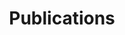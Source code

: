 ---
title: "Publications"
type: landing

design:
  spacing: "3rem"

sections:
  - block: feature
    title: "Selected Publications"
    content:
      groups:
        - year: 2023
          yeartext: "**2023**"
          items:
            - title: "Intermolecular 3D-MoRSE Descriptors for Fast and Accurate Prediction of Electronic Couplings in Organic Semiconductors"
              subtitle: "J. Chem. Inf. Model. 2023, 63, 16, 5089–5096"
              text: "Jiacheng Ma, Zhenya Du, Zhanpeng Lei, **Lewen Wang**, Yinye Yu, Xin Ye, Wen Ou, Xingzhan Wei, Bin Ai and Yecheng Zhou*"
              image: /media/publication/2023/3c00786.png
              link: DOI	https://doi.org/10.1021/acs.jcim.3c00786
              # attachments:
              #   - url: "/uploads/resume.pdf"
              #     label: "PDF"
            
            - title: "Backbone coplanarity manipulation via hydrogen bonding to boost the n-type performance of polymeric mixed conductors operating in aqueous electrolyte"
              subtitle: "Mater. Horiz., 2023,10, 607-618"
              text: "Junxin Chen, Shengyu Cong*, **Lewen Wang**, Yazhou Wang, Liuyuan Lan, Chaoyue Chen, Yecheng Zhou, Zhengke Li, Iain McCullochb and Wan Yue* "
              image: /media/publication/2023/D2MH01100J.png
              link: DOI	https://doi.org/10.1039/D2MH01100J

        - year: 2022
          yeartext: "**2022**"
          items:
            - title: "Highly Efficient Mixed Conduction in N-type Fused Small Molecule Semiconductors"
              subtitle: "Adv. Funct. Mater., 2022, 32, 2203937."
              text: "Jiayao Duan, Genming Zhu, **Lewen Wang**, Junxin Chen, Shengyu Cong, Xiuyuan Zhu, Yecheng Zhou, Zhengke Li, Iain McCulloch, Wan Yue*"
              image: /media/publication/2022/202203937.png
              link: https://doi.org/10.1002/adfm.202203937
            
            - title: "A Theoretical Design of Chiral Molecules through Conformational Lock towards Circularly Polarized Luminescence"
              subtitle: "Photonics 2022, 9(8), 532"
              text: "**Lewen Wang**, Tengfei He, Hailiang Liao, Yige Luo, Wen Ou, Yinye Yu, Wan Yue, Guankui Long, Xingzhan Wei, Yecheng Zhou*"
              image: /media/publication/2022/photonics9080532.png
              link: https://doi.org/10.3390/photonics9080532

            - title: "Donor Functionalization Tuning the N-Type Performance of Donor–Acceptor Copolymers for Aqueous-Based Electrochemical Devices"
              subtitle: "Adv. Funct. Mater. 2022, 32, 2201821."
              text: "Shengyu Cong, Junxin Chen, **Lewen Wang**, Liuyuan Lan, Yazhou Wang, Haojie Dai, Hailiang Liao, Yecheng Zhou, Yaping Yu, Jiayao Duan, Zhengke Li, Iain McCulloch, Wan Yue*"
              image: /media/publication/2022/202201821.png
              link: https://doi.org/10.1002/adfm.202201821
            
            - title: "Green Synthesis of Lactone-Based Conjugated Polymers for n-Type Organic Electrochemical Transistors"
              subtitle: "Adv. Funct. Mater., 2022, 32, 2111439."
              text: "Yazhou Wang, Erica Zeglio*, **Lewen Wang**, Shengyu Cong, Genming Zhu, Hailiang Liao, Jiayao Duan, Yecheng Zhou, Zhengke Li, Damia Mawad, Anna Herland, Wan Yue*, Iain McCulloch"
              image: /media/publication/2022/202111439.png
              link: https://doi.org/10.1002/adfm.202111439

            - title: "Concurrent and Mechanochemical Activation of Two Distinct and Latent Fluorophores via Retro-Diels–Alder Reaction of an Anthracene–Aminomaleimide Adduct"
              subtitle: "ACS Macro Lett. 2022, 11, 3, 310–316"
              text: "Xiaoying Wang, Yifeng Cao, Yanling Peng, **Lewen Wang**, Wangmeng Hou, Yecheng Zhou*, Yi Shi, Huahua Huang, Yongming Chen, Yuanchao Li*"
              image: /media/publication/2022/2c00036.png
              link: https://doi.org/10.1021/acsmacrolett.2c00036
            
            - title: "Revealing the activity of Co<sub>3</sub>Mo<sub>3</sub>N and Co<sub>3</sub>Mo<sub>3</sub>N<sub>0.5</sub> as electrocatalysts for the hydrogen evolution reaction"
              subtitle: "J. Mater. Chem. A, 2022,10, 855-861"
              text: "Youyi Sun, **Lewen Wang**, Olga Guselnikova, Oleg Semyonov, James Fraser, Yecheng Zhou, Núria López, Alexey Y Ganin"
              image: /media/publication/2022/D1TA08389A.png
              link: https://doi.org/10.1039/D1TA08389A

        - year: 2021
          yeartext: "**2021**"
          items:
            - title: "Aldol polymerization to construct half-fused semiconducting polymers"
              subtitle: "Macromolecules 2021, 54, 22, 10312–10320"
              text: "Yanjun Guo, Xueli Yang, **Lewen Wang**, Jiayao Duan, Yecheng Zhou, Christian B Nielsen, Yaping Yu, Jie Yang, Yunlong Guo*, Zhengke Li, Wan Yue*, Yunqi Liu, Iain McCulloch"
              image: /media/publication/2021/1c01740.png
              link: https://doi.org/10.1021/acs.macromol.1c01740

---